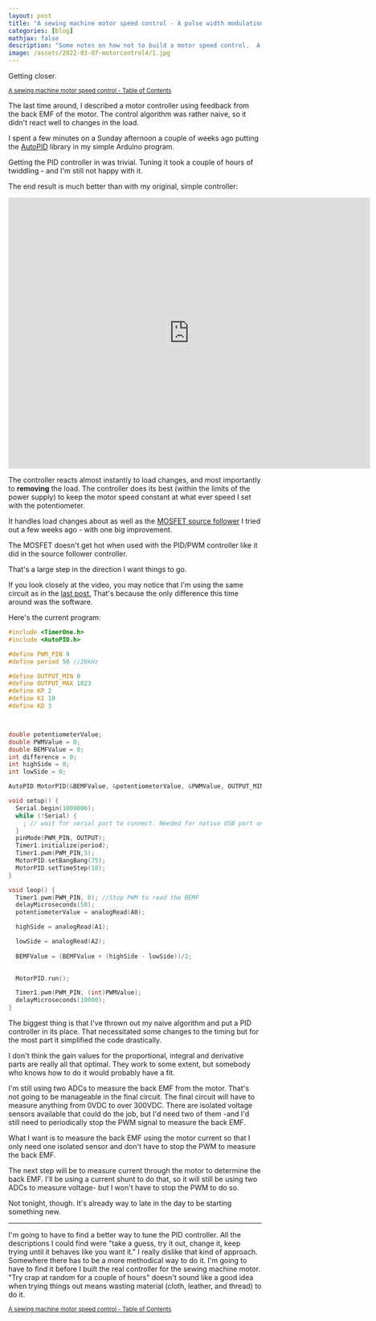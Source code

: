```yaml
---
layout: post
title: "A sewing machine motor speed control - A pulse width modulation driver with PID as a motor speed control"
categories: [blog]
mathjax: false
description: "Some notes on how not to build a motor speed control.  A pulse width modulation driver with back EMF feedback and a PID controller as a motor speed control."
image: /assets/2022-03-07-motorcontrol4/1.jpg
---
```

Getting closer.

<sub>[A sewing machine motor speed control - Table of Contents](motorcontrol-toc)</sub> 

The last time around, I described a motor controller using feedback from the back EMF of the motor.  The control algorithm was rather naive, so it didn't react well to changes in the load.

I spent a few minutes on a Sunday afternoon a couple of weeks ago putting the [AutoPID](https://www.arduino.cc/reference/en/libraries/autopid/) library in my simple Arduino program.

Getting the PID controller in was trivial.  Tuning it took a couple of hours of twiddling - and I'm still not happy with it.

The end result is much better than with my original, simple controller:

<iframe src="https://player.vimeo.com/video/690091538?h=3c21020795&amp;title=0&amp;byline=0&amp;portrait=0&amp;speed=0&amp;badge=0&amp;autopause=0&amp;player_id=0&amp;app_id=58479" width="720" height="540" frameborder="0" allow="autoplay; fullscreen; picture-in-picture" allowfullscreen title="Motor control with PWM and PID"></iframe>

The controller reacts almost instantly to load changes, and most importantly to **removing** the load.  The controller does its best (within the limits of the power supply) to keep the motor speed constant at what ever speed I set with the potentiometer.

It handles load changes about as well as the [MOSFET source follower](motorcontrol2) I tried out a few weeks ago - with one big improvement.

The MOSFET doesn't get hot when used with the PID/PWM controller like it did in the source follower controller.

That's a large step in the direction I want things to go.

If you look closely at the video, you may notice that I'm using the same circuit as in the [last post.](motorcontrol2)  That's because the only difference this time around was the software.

Here's the current program:

```C++
#include <TimerOne.h>
#include <AutoPID.h>

#define PWM_PIN 9
#define period 50 //20kHz

#define OUTPUT_MIN 0
#define OUTPUT_MAX 1023
#define KP 2
#define KI 10
#define KD 3



double potentiometerValue;
double PWMValue = 0;
double BEMFValue = 0;
int difference = 0;
int highSide = 0;
int lowSide = 0;

AutoPID MotorPID(&BEMFValue, &potentiometerValue, &PWMValue, OUTPUT_MIN, OUTPUT_MAX, KP, KI, KD);

void setup() {
  Serial.begin(1000000);
  while (!Serial) {
    ; // wait for serial port to connect. Needed for native USB port only
  }
  pinMode(PWM_PIN, OUTPUT);
  Timer1.initialize(period);
  Timer1.pwm(PWM_PIN,5);
  MotorPID.setBangBang(75);
  MotorPID.setTimeStep(10);
}

void loop() {
  Timer1.pwm(PWM_PIN, 0); //Stop PWM to read the BEMF
  delayMicroseconds(50);
  potentiometerValue = analogRead(A0); 

  highSide = analogRead(A1);

  lowSide = analogRead(A2);
  
  BEMFValue = (BEMFValue + (highSide - lowSide))/2;
  

  MotorPID.run();

  Timer1.pwm(PWM_PIN, (int)PWMValue);
  delayMicroseconds(10000);
}
```
The biggest thing is that I've thrown out my naive algorithm and put a PID controller in its place.  That necessitated some changes to the timing but for the most part it simplified the code drastically.

I don't think the gain values for the proportional, integral and derivative parts are really all that optimal.  They work to some extent, but somebody who knows how to do it would probably have a fit.

I'm still using two ADCs to measure the back EMF from the motor.  That's not going to be manageable in the final circuit.  The final circuit will have to measure anything from 0VDC to over 300VDC.  There are isolated voltage sensors available that could do the job, but I'd need two of them -and I'd still need to periodically stop the PWM signal to measure the back EMF.

What I want is to measure the back EMF using the motor current so that I only need one isolated sensor and don't have to stop the PWM to measure the back EMF.

The next step will be to measure current through the motor to determine the back EMF.  I'll be using a current shunt to do that, so it will still be using two ADCs to measure voltage- but I won't have to stop the PWM to do so.

Not tonight, though.  It's already way to late in the day to be starting something new.

------

I'm going to have to find a better way to tune the PID controller.  All the descriptions I could find were "take a guess, try it out, change it, keep trying until it behaves like you want it."  I really dislike that kind of approach.  Somewhere there has to be a more methodical way to do it.  I'm going to have to find it before I built the real controller for the sewing machine motor.  "Try crap at random for a couple of hours" doesn't sound like a good idea when trying things out means wasting material (cloth, leather, and thread) to do it.

<sub>[A sewing machine motor speed control - Table of Contents](motorcontrol-toc)</sub> 
